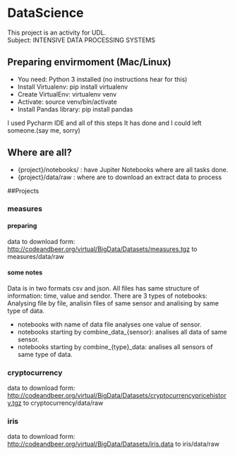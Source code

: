 # DataScience
This project is an activity for UDL.<br>
Subject: INTENSIVE DATA PROCESSING SYSTEMS

## Preparing envirmoment (Mac/Linux)
- You need: Python 3 installed (no instructions hear for this)
- Install Virtualenv: pip install virtualenv
- Create VirtualEnv: virtualenv venv
- Activate: source venv/bin/activate
- Install Pandas library: pip install pandas

I used Pycharm IDE and all of this steps It has done and I could left someone.(say me, sorry)

## Where are all?
- {project}/notebooks/ : have Jupiter Notebooks where are all tasks done.
- {project}/data/raw : where are to download an extract data to process

##Projects
### measures
#### preparing
data to download form:  http://codeandbeer.org/virtual/BigData/Datasets/measures.tgz to measures/data/raw
#### some notes
Data is in two formats csv and json.
All files has same structure of information: time, value and sendor.
There are 3 types of notebooks: Analysing file by file, analisin files of same sensor and analising by same type of data.
- notebooks with name of data file analyses one value of sensor.
- notebooks starting by combine_data_{sensor}:   analises all data of same sensor.
- notebooks starting by combine_{type}_data: analises all sensors of same type of data.

### cryptocurrency
data to download form:  http://codeandbeer.org/virtual/BigData/Datasets/cryptocurrencypricehistory.tgz to cryptocurrency/data/raw 

### iris
data to download form:  http://codeandbeer.org/virtual/BigData/Datasets/iris.data to iris/data/raw 